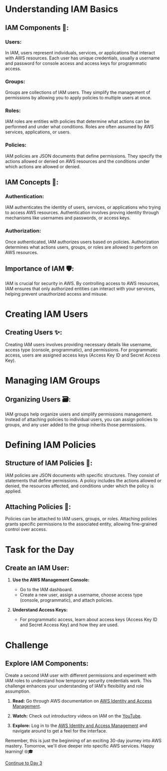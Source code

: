 # Understanding IAM Basics

## IAM Components 🧩:

### Users:
In IAM, users represent individuals, services, or applications that interact with AWS resources. Each user has unique credentials, usually a username and password for console access and access keys for programmatic access.

### Groups:
Groups are collections of IAM users. They simplify the management of permissions by allowing you to apply policies to multiple users at once.

### Roles:
IAM roles are entities with policies that determine what actions can be performed and under what conditions. Roles are often assumed by AWS services, applications, or users.

### Policies:
IAM policies are JSON documents that define permissions. They specify the actions allowed or denied on AWS resources and the conditions under which actions are allowed or denied.

## IAM Concepts 🔐:

### Authentication:
IAM authenticates the identity of users, services, or applications who trying to access AWS resources. Authentication involves proving identity through mechanisms like usernames and passwords, or access keys.

### Authorization:
Once authenticated, IAM authorizes users based on policies. Authorization determines what actions users, groups, or roles are allowed to perform on AWS resources.

## Importance of IAM 🛡️:
IAM is crucial for security in AWS. By controlling access to AWS resources, IAM ensures that only authorized entities can interact with your services, helping prevent unauthorized access and misuse.

# Creating IAM Users

## Creating Users ✨:

Creating IAM users involves providing necessary details like username, access type (console, programmatic), and permissions. For programmatic access, users are assigned access keys (Access Key ID and Secret Access Key).

# Managing IAM Groups

## Organizing Users 🗃️:

IAM groups help organize users and simplify permissions management. Instead of attaching policies to individual users, you can assign policies to groups, and any user added to the group inherits those permissions.

# Defining IAM Policies

## Structure of IAM Policies 📜:

IAM policies are JSON documents with specific structures. They consist of statements that define permissions. A policy includes the actions allowed or denied, the resources affected, and conditions under which the policy is applied.

## Attaching Policies 📎:

Policies can be attached to IAM users, groups, or roles. Attaching policies grants specific permissions to the associated entity, allowing fine-grained control over access.

# Task for the Day

## Create an IAM User:

1. **Use the AWS Management Console:**
   - Go to the IAM dashboard.
   - Create a new user, assign a username, choose access type (console, programmatic), and attach policies.

2. **Understand Access Keys:**
   - For programmatic access, learn about access keys (Access Key ID and Secret Access Key) and how they are used.

# Challenge

## Explore IAM Components:

Create a second IAM user with different permissions and experiment with IAM roles to understand how temporary security credentials work. This challenge enhances your understanding of IAM's flexibility and role assumption.

1. **Read:** Go through AWS documentation on [AWS Identity and Access Management](https://docs.aws.amazon.com/IAM/latest/UserGuide/introduction.html).

2. **Watch:** Check out introductory videos on IAM on the [YouTube](https://youtu.be/mCLYcsJ0GXQ?si=dybUHsnl9iipofgN).

3. **Explore:** Log in to the [AWS Identity and Access Management](https://docs.aws.amazon.com/IAM/latest/UserGuide/introduction.html) and navigate around to get a feel for the interface.

Remember, this is just the beginning of an exciting 30-day journey into AWS mastery. Tomorrow, we'll dive deeper into specific AWS services. Happy learning! 🌐🎓

[Continue to Day 3](../Day03/README.md)
